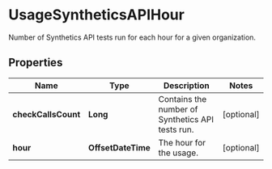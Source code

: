 

# UsageSyntheticsAPIHour

Number of Synthetics API tests run for each hour for a given organization.
## Properties

Name | Type | Description | Notes
------------ | ------------- | ------------- | -------------
**checkCallsCount** | **Long** | Contains the number of Synthetics API tests run. |  [optional]
**hour** | **OffsetDateTime** | The hour for the usage. |  [optional]



